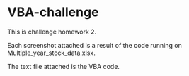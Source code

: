 # VBA-challenge

This is challenge homework 2.

Each screenshot attached is a result of the code running on Multiple_year_stock_data.xlsx.

The text file attached is the VBA code.
